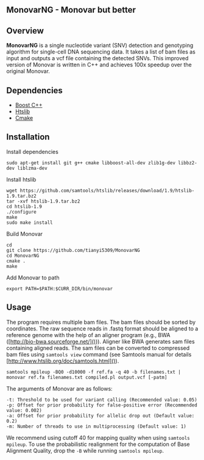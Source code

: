 ## MonovarNG - Monovar but better
## Overview ##
**MonovarNG** is a single nucleotide variant (SNV) detection and genotyping algorithm for single-cell DNA sequencing data. It takes a list of bam files as input and outputs a vcf file containing the detected SNVs. This improved version of Monovar is written in C++ and achieves 100x speedup over the original Monovar.

## Dependencies ##
* [Boost C++](http://boost.org)
* [Htslib](http://htslib.org)
* [Cmake](http://cmake.org)

## Installation ##
Install dependencies
```
sudo apt-get install git g++ cmake libboost-all-dev zlib1g-dev libbz2-dev liblzma-dev
```
Install htslib
```
wget https://github.com/samtools/htslib/releases/download/1.9/htslib-1.9.tar.bz2
tar -xvf htslib-1.9.tar.bz2
cd htslib-1.9
./configure
make
sudo make install
```
Build Monovar
```
cd
git clone https://github.com/tianyi5309/MonovarNG
cd MonovarNG
cmake .
make
```
Add Monovar to path
```
export PATH=$PATH:$CURR_DIR/bin/monovar
```

## Usage ##
The program requires multiple bam files. The bam files should be sorted by coordinates. The raw sequence reads in .fastq format should be aligned to a reference genome with the help of an aligner program (e.g., BWA ([http://bio-bwa.sourceforge.net/]())). Aligner like BWA generates sam files containing aligned reads. The sam files can be converted to compressed bam files using ```samtools view``` command (see Samtools manual for details [http://www.htslib.org/doc/samtools.html]()). 


```
samtools mpileup -BQ0 -d10000 -f ref.fa -q 40 -b filenames.txt | monovar ref.fa filenames.txt compiled.pl output.vcf [-patm]
```
The arguments of Monovar are as follows:

```
-t: Threshold to be used for variant calling (Recommended value: 0.05)
-p: Offset for prior probability for false-positive error (Recommended value: 0.002)
-a: Offset for prior probability for allelic drop out (Default value: 0.2)
-m: Number of threads to use in multiprocessing (Default value: 1)
```
We recommend using cutoff 40 for mapping quality when using ```samtools mpileup```. To use the probabilistic realignment for the computation of Base Alignment Quality, drop the ```-B``` while running ```samtools mpileup```.
